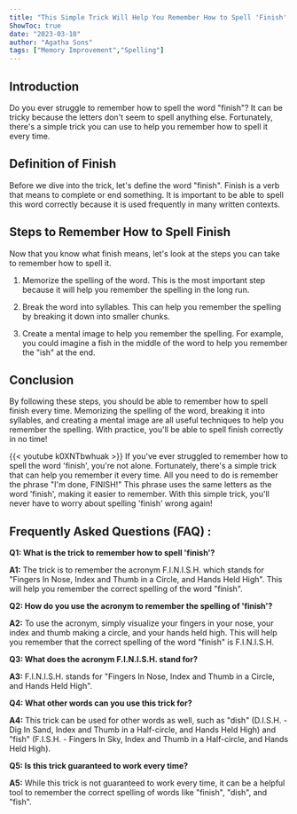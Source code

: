 ```yaml
---
title: "This Simple Trick Will Help You Remember How to Spell 'Finish' Every Time!"
ShowToc: true 
date: "2023-03-10"
author: "Agatha Sons" 
tags: ["Memory Improvement","Spelling"]
---
```

## Introduction

Do you ever struggle to remember how to spell the word "finish"? It can be tricky because the letters don't seem to spell anything else. Fortunately, there's a simple trick you can use to help you remember how to spell it every time. 

## Definition of Finish

Before we dive into the trick, let's define the word "finish". Finish is a verb that means to complete or end something. It is important to be able to spell this word correctly because it is used frequently in many written contexts. 

## Steps to Remember How to Spell Finish

Now that you know what finish means, let's look at the steps you can take to remember how to spell it. 

1. Memorize the spelling of the word. This is the most important step because it will help you remember the spelling in the long run. 

2. Break the word into syllables. This can help you remember the spelling by breaking it down into smaller chunks. 

3. Create a mental image to help you remember the spelling. For example, you could imagine a fish in the middle of the word to help you remember the "ish" at the end. 

## Conclusion

By following these steps, you should be able to remember how to spell finish every time. Memorizing the spelling of the word, breaking it into syllables, and creating a mental image are all useful techniques to help you remember the spelling. With practice, you'll be able to spell finish correctly in no time!

{{< youtube k0XNTbwhuak >}} 
If you've ever struggled to remember how to spell the word 'finish', you're not alone. Fortunately, there's a simple trick that can help you remember it every time. All you need to do is remember the phrase "I'm done, FINISH!" This phrase uses the same letters as the word 'finish', making it easier to remember. With this simple trick, you'll never have to worry about spelling 'finish' wrong again!

## Frequently Asked Questions (FAQ) :
**Q1: What is the trick to remember how to spell 'finish'?**

**A1:** The trick is to remember the acronym F.I.N.I.S.H. which stands for "Fingers In Nose, Index and Thumb in a Circle, and Hands Held High". This will help you remember the correct spelling of the word "finish". 

**Q2: How do you use the acronym to remember the spelling of 'finish'?**

**A2:** To use the acronym, simply visualize your fingers in your nose, your index and thumb making a circle, and your hands held high. This will help you remember that the correct spelling of the word "finish" is F.I.N.I.S.H. 

**Q3: What does the acronym F.I.N.I.S.H. stand for?**

**A3:** F.I.N.I.S.H. stands for "Fingers In Nose, Index and Thumb in a Circle, and Hands Held High". 

**Q4: What other words can you use this trick for?**

**A4:** This trick can be used for other words as well, such as "dish" (D.I.S.H. - Dig In Sand, Index and Thumb in a Half-circle, and Hands Held High) and "fish" (F.I.S.H. - Fingers In Sky, Index and Thumb in a Half-circle, and Hands Held High). 

**Q5: Is this trick guaranteed to work every time?**

**A5:** While this trick is not guaranteed to work every time, it can be a helpful tool to remember the correct spelling of words like "finish", "dish", and "fish".





